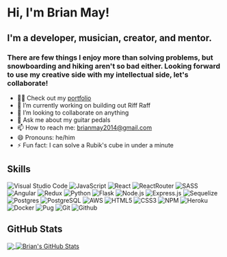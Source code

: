 # Hi, I'm Brian May!

## I'm a developer, musician, creator, and mentor.
### There are few things I enjoy more than solving problems, but snowboarding and hiking aren't so bad either. Looking forward to use my creative side with my intellectual side, let's collaborate!


- 👨‍💻 Check out my [portfolio]
- 🔭 I’m currently working on building out Riff Raff
- 👯 I’m looking to collaborate on anything
- 💬 Ask me about my guitar pedals
- 📫 How to reach me: brianmay2014@gmail.com
- 😄 Pronouns: he/him
- ⚡ Fun fact: I can solve a Rubik's cube in under a minute

## Skills

![Visual Studio Code](https://img.shields.io/badge/Visual%20Studio%20Code-0078d7.svg?style=for-the-badge&logo=visual-studio-code&logoColor=7b95ad&color=141422)
![JavaScript](https://img.shields.io/badge/JavaScript-informational?style=for-the-badge&logo=javascript&logoColor=7b95ad&color=141422)
![React](https://img.shields.io/badge/React-informational?style=for-the-badge&logo=React&logoColor=7b95ad&color=141422)
![ReactRouter](https://img.shields.io/badge/React_Router-CA4245?style=for-the-badge&logo=react-router&logoColor=7b95ad&color=141422)
![SASS](https://img.shields.io/badge/Sass-CC6699?style=for-the-badge&logo=sass&logoColor=7b95ad&color=141422)
![Angular](https://img.shields.io/badge/Angular-DD0031?style=for-the-badge&logo=angular&logoColor=7b95ad&color=141422)
![Redux](https://img.shields.io/badge/Redux-informational?style=for-the-badge&logo=redux&logoColor=7b95ad&color=141422)
![Python](https://img.shields.io/badge/Python-informational?style=for-the-badge&logo=Python&logoColor=7b95ad&color=141422)
![Flask](https://img.shields.io/badge/Flask-informational?style=for-the-badge&logo=Flask&logoColor=7b95ad&color=141422)
![Node.js](https://img.shields.io/badge/Node.js-informational?style=for-the-badge&logo=Node.js&logoColor=7b95ad&color=141422)
![Express.js](https://img.shields.io/badge/express.js-%23404d59.svg?style=for-the-badge&logo=express&logoColor=7b95ad&color=141422)
![Sequelize](https://img.shields.io/badge/Sequelize-52B0E7?style=for-the-badge&logo=Sequelize&logoColor=7b95ad&color=141422)
![Postgres](https://img.shields.io/badge/postgres-%23316192.svg?style=for-the-badge&logo=postgresql&logoColor=7b95ad&color=141422)
![PostgreSQL](https://img.shields.io/badge/PostgreSQL-informational?style=for-the-badge&logo=PostgreSQL&logoColor=7b95ad&color=141422)
![AWS](https://img.shields.io/badge/AWS-informational?style=for-the-badge&logo=Amazon-AWS&logoColor=7b95ad&color=141422)
![HTML5](https://img.shields.io/badge/HTML5-informational?style=for-the-badge&logo=HTML5&logoColor=7b95ad&color=141422)
![CSS3](https://img.shields.io/badge/CSS3-informational?style=for-the-badge&logo=CSS3&logoColor=7b95ad&color=141422)
![NPM](https://img.shields.io/badge/Npm-informational?style=for-the-badge&logo=Npm&logoColor=7b95ad&color=141422)
![Heroku](https://img.shields.io/badge/Heroku-informational?style=for-the-badge&logo=Heroku&logoColor=7b95ad&color=141422)
![Docker](https://img.shields.io/badge/Docker-informational?style=for-the-badge&logo=Docker&logoColor=7b95ad&color=141422)
![Pug](https://img.shields.io/badge/Pug-FFF?style=for-the-badge&logo=pug&logoColor=7b95ad&color=141422)
![Git](https://img.shields.io/badge/git-%23F05033.svg?style=for-the-badge&logo=git&logoColor=7b95ad&color=141422)
![Github](https://img.shields.io/badge/GitHub-100000?style=for-the-badge&logo=github&logoColor=7b95ad&color=141422)




## GitHub Stats
<a href="https://github.com/brianmay2014/brianmay2014">
  <img align="center" src="https://github-readme-stats.vercel.app/api/top-langs/?username=brianmay2014&title_color=7B95AD&text_color=b2c7da&icon_color=7B95AD&bg_color=141422" />
</a>
<a href="https://github.com/brianmay2014/brianmay2014">
  <img align="center" src="https://github-readme-stats.vercel.app/api?username=brianmay2014&show_icons=true&line_height=27&count_private=true&hide_title=false&title_color=7B95AD&text_color=b2c7da&icon_color=7B95AD&bg_color=141422" alt="Brian's GitHub Stats" />
</a>



[portfolio]: https://brianmay.codes
